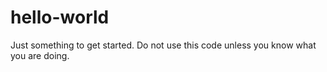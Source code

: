 # hello-world
Just something to get started.
Do not use this code unless you know what you are doing.
